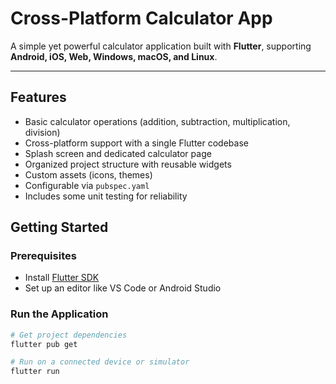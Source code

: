 # Cross-Platform Calculator App

A simple yet powerful calculator application built with **Flutter**, supporting **Android, iOS, Web, Windows, macOS, and Linux**.

---

## Features

- Basic calculator operations (addition, subtraction, multiplication, division)  
- Cross-platform support with a single Flutter codebase  
- Splash screen and dedicated calculator page  
- Organized project structure with reusable widgets  
- Custom assets (icons, themes)  
- Configurable via `pubspec.yaml`  
- Includes some unit testing for reliability  

## Getting Started

### Prerequisites
- Install [Flutter SDK](https://docs.flutter.dev/get-started/install)  
- Set up an editor like VS Code or Android Studio  

### Run the Application
```bash
# Get project dependencies
flutter pub get

# Run on a connected device or simulator
flutter run


